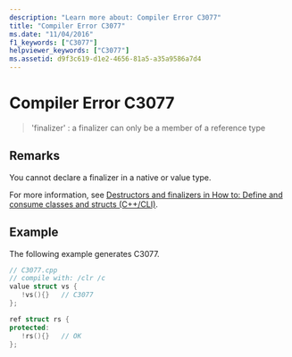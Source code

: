 ```yaml
---
description: "Learn more about: Compiler Error C3077"
title: "Compiler Error C3077"
ms.date: "11/04/2016"
f1_keywords: ["C3077"]
helpviewer_keywords: ["C3077"]
ms.assetid: d9f3c619-d1e2-4656-81a5-a35a9586a7d4
---
```

# Compiler Error C3077

> 'finalizer' : a finalizer can only be a member of a reference type

## Remarks

You cannot declare a finalizer in a native or value type.

For more information, see [Destructors and finalizers in How to: Define and consume classes and structs (C++/CLI)](../../dotnet/how-to-define-and-consume-classes-and-structs-cpp-cli.md#BKMK_Destructors_and_finalizers).

## Example

The following example generates C3077.

```cpp
// C3077.cpp
// compile with: /clr /c
value struct vs {
   !vs(){}   // C3077
};

ref struct rs {
protected:
   !rs(){}   // OK
};
```
